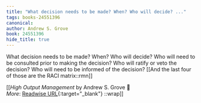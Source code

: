 ```yaml
---
title: "What decision needs to be made? When? Who will decide? ..."
tags: books-24551396
canonical: 
author: Andrew S. Grove
book: 24551396
hide_title: true
---
```


What decision needs to be made?
When?
Who will decide?
Who will need to be consulted prior to making the decision?
Who will ratify or veto the decision?
Who will need to be informed of the decision?
[[And the last four of those are the RACI matrix::rmn]]


[[<cite>_High Output Management_</cite> by Andrew S. Grove 📕<br>
_More_: [Readwise URL](https://readwise.io/open/478844360){:target="_blank"}
::wrap]]